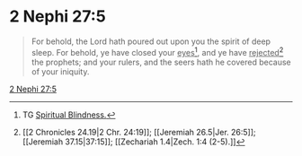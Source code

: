 # 2 Nephi 27:5

> For behold, the Lord hath poured out upon you the spirit of deep sleep. For behold, ye have closed your <u>eyes</u>[^a], and ye have <u>rejected</u>[^b] the prophets; and your rulers, and the seers hath he covered because of your iniquity.

[2 Nephi 27:5](https://www.churchofjesuschrist.org/study/scriptures/bofm/2-ne/27?lang=eng&id=p5#p5)


[^a]: TG [Spiritual Blindness.](https://www.churchofjesuschrist.org/study/scriptures/tg/spiritual-blindness?lang=eng)
[^b]: [[2 Chronicles 24.19|2 Chr. 24:19]]; [[Jeremiah 26.5|Jer. 26:5]]; [[Jeremiah 37.15|37:15]]; [[Zechariah 1.4|Zech. 1:4 (2-5).]]
